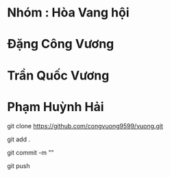 # Nhóm : Hòa Vang hội
# Đặng Công Vương
# Trần Quốc Vương
# Phạm Huỳnh Hải

git clone https://github.com/congvuong9599/vuong.git

git add .

git commit -m ""

git push
